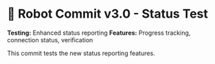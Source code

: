 # 🤖 Robot Commit v3.0 - Status Test

**Testing:** Enhanced status reporting
**Features:** Progress tracking, connection status, verification

This commit tests the new status reporting features.
